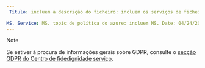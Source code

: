 ```yaml
---
 Título: incluem a descrição do ficheiro: incluem os serviços de ficheiros: autor de política do azure: eross msft
 
MS. Service: MS. topic de política do azure: incluem MS. Date: 04/24/2018 Author: lizross ms.custom: ficheiro de inclusão
---
```


>[!Note] 
>Se estiver à procura de informações gerais sobre GDPR, consulte o [secção GDPR do Centro de fidedignidade serviço](https://www.microsoft.com/en-us/TrustCenter/Privacy/gdpr/default.aspx).
